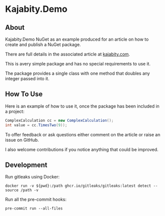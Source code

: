 ﻿Kajabity.Demo
=============

About
-----

Kajabity.Demo NuGet as an example produced for an article on how to create and
publish a NuGet package.

There are full details in the associated article at [kajabity.com](https://www.kajabity.com/).

This is avery simple package and has no special requirements to use it.

The package provides a single class with one method that doubles any integer
passed into it.

How To Use
----------

Here is an example of how to use it, once the package has been included in a
project:

```cs
ComplexCalculation cc = new ComplexCalculation();
int value = cc.TimesTwo(9));
```

To offer feedback or ask questions either comment on the article or raise an
issue on GitHub.

I also welcome contributions if you notice anything that could be improved.

Development
-----------

Run gitleaks using Docker:

```shell
docker run -v ${pwd}:/path ghcr.io/gitleaks/gitleaks:latest detect --source /path -v
```

Run all the pre-commit hooks:

```shell
pre-commit run --all-files
```
